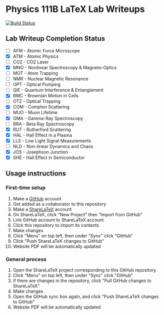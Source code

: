 # Physics 111B LaTeX Lab Writeups

[![Build Status](https://travis-ci.org/phylabs/111B.svg?branch=master)](https://travis-ci.org/phylabs/111B)

## Lab Writeup Completion Status

- [ ] AFM - Atomic Force Microscope
- [x] ATM - Atomic Physics
- [ ] CO2 - CO2 Laser
- [x] MNO - Nonlinear Spectroscopy & Magneto-Optics
- [ ] MOT - Atom Trapping
- [ ] NMR - Nuclear Magnetic Resonance
- [ ] OPT - Optical Pumping
- [ ] QIE - Quantum Interference & Entanglement
- [x] BMC - Brownian Motion in Cells
- [ ] OTZ - Optical Trapping
- [x] COM - Compton Scattering
- [ ] MUO - Muon Lifetime
- [x] GMA - Gamma-Ray Spectroscopy
- [ ] BRA - Beta Ray Spectroscopy
- [x] RUT - Rutherford Scattering
- [x] HAL - Hall Effect in a Plasma
- [x] LLS - Low Light Signal Measurements
- [ ] NLD - Non-linear Dynamics and Chaos
- [x] JOS - Josephson Junction
- [x] SHE - Hall Effect in Semiconductor

## Usage instructions

### First-time setup

1. Make a [GitHub](https://github.com/) account
1. Get added as a collaborator to this repository
1. Make a [ShareLaTeX](https://www.sharelatex.com/) account
1. On ShareLaTeX, click "New Project" then "Import from GitHub"
1. Link GitHub account to ShareLaTeX account
1. Click this repository to import its contents
1. Make changes
1. Click "Menu" on top left, then under "Sync" click "GitHub"
1. Click "Push ShareLaTeX changes to GitHub"
1. Website PDF will be automatically updated

### General process

1. Open the ShareLaTeX project corresponding to this GitHub repository
1. Click "Menu" on top left, then under "Sync" click "GitHub"
1. If there are changes in the repository, click "Pull GitHub changes to ShareLaTeX"
1. Make changes
1. Open the GitHub sync box again, and click "Push ShareLaTeX changes to GitHub"
1. Website PDF will be automatically updated
